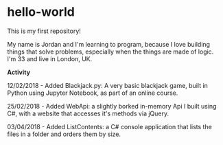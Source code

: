 # hello-world
This is my first repository!

My name is Jordan and I'm learning to program, because I love building things that solve problems, especially when the things are made of logic.
I'm 33 and live in London, UK.

**Activity**

12/02/2018 - Added Blackjack.py: A very basic blackjack game, built in Python using Jupyter Notebook, as part of an online course.

25/02/2018 - Added WebApi: a slightly borked in-memory Api I built using C#, with a website that accesses it's methods via jQuery.

03/04/2018 - Added ListContents: a C# console application that lists the files in a folder and orders them by size. 
